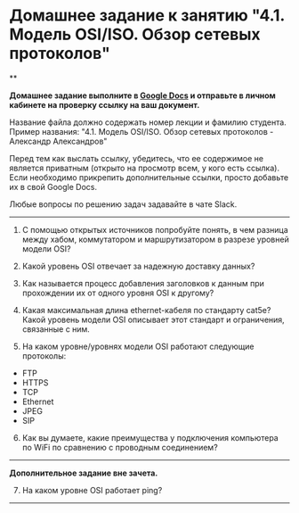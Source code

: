 # Домашнее задание к занятию "4.1. Модель OSI/ISO. Обзор сетевых протоколов"

**

**Домашнее задание выполните в [Google Docs](https://docs.google.com/) и отправьте в личном кабинете на проверку ссылку на ваш документ.** 

Название файла должно содержать номер лекции и фамилию студента. Пример названия: "4.1. Модель OSI/ISO. Обзор сетевых протоколов - Александр Александров"

Перед тем как выслать ссылку, убедитесь, что ее содержимое не является приватным (открыто на просмотр всем, у кого есть ссылка). Если необходимо прикрепить дополнительные ссылки, просто добавьте их в свой Google Docs.

Любые вопросы по решению задач задавайте в чате Slack.

---

1. С помощью открытых источников попробуйте понять, в чем разница между хабом, коммутатором и маршрутизатором в разрезе уровней модели OSI?

2. Какой уровень OSI отвечает за надежную доставку данных?

3. Как называется процесс добавления заголовков к данным при прохождении их от одного уровня OSI к другому?

4. Какая максимальная длина ethernet-кабеля по стандарту cat5e? Какой уровень модели OSI описывает этот стандарт и ограничения, связанные с ним.

5. На каком уровне/уровнях модели OSI работают следующие протоколы:
- FTP
- HTTPS
- TCP
- Ethernet
- JPEG
- SIP

6. Как вы думаете, какие преимущества у подключения компьютера по WiFi по сравнению с проводным соединением?

---
**Дополнительное задание вне зачета.**

7. На каком уровне OSI работает ping?

---
